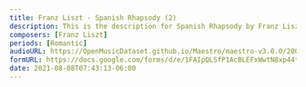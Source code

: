 ```yaml
---
title: Franz Liszt - Spanish Rhapsody (2)
description: This is the description for Spanish Rhapsody by Franz Liszt
composers: [Franz Liszt]
periods: [Romantic]
audioURL: https://OpenMusicDataset.github.io/Maestro/maestro-v3.0.0/2009/MIDI-Unprocessed_04_R1_2009_04-06_ORIG_MID--AUDIO_04_R1_2009_04_R1_2009_05_WAV.midi
formURL: https://docs.google.com/forms/d/e/1FAIpQLSfP1AcBLEFxWwtN8xp44tSih-UlAIGx1wu1yLBhaGUT6C-t6Q/viewform
date: 2021-08-08T07:43:13-06:00
---
```

